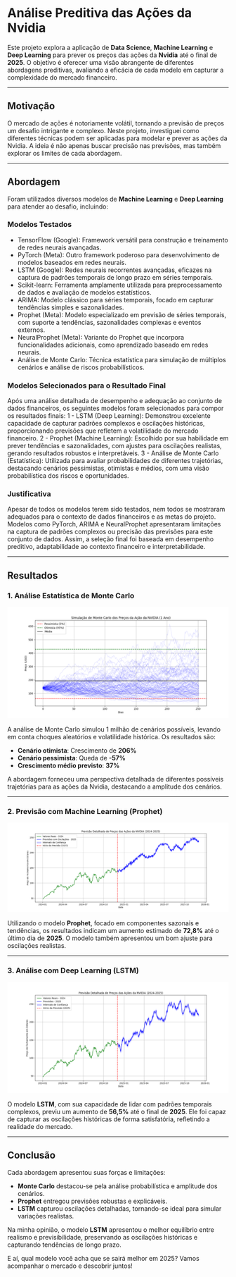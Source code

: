 # Análise Preditiva das Ações da Nvidia

Este projeto explora a aplicação de **Data Science**, **Machine Learning** e **Deep Learning** para prever os preços das ações da **Nvidia** até o final de **2025**. O objetivo é oferecer uma visão abrangente de diferentes abordagens preditivas, avaliando a eficácia de cada modelo em capturar a complexidade do mercado financeiro.

---

## Motivação

O mercado de ações é notoriamente volátil, tornando a previsão de preços um desafio intrigante e complexo. Neste projeto, investiguei como diferentes técnicas podem ser aplicadas para modelar e prever as ações da Nvidia. A ideia é não apenas buscar precisão nas previsões, mas também explorar os limites de cada abordagem.

---

## Abordagem
Foram utilizados diversos modelos de **Machine Learning** e **Deep Learning** para atender ao desafio, incluindo:

### Modelos Testados
- TensorFlow (Google): Framework versátil para construção e treinamento de redes neurais avançadas.
- PyTorch (Meta): Outro framework poderoso para desenvolvimento de modelos baseados em redes neurais.
- LSTM (Google): Redes neurais recorrentes avançadas, eficazes na captura de padrões temporais de longo prazo em séries temporais.
- Scikit-learn: Ferramenta amplamente utilizada para preprocessamento de dados e avaliação de modelos estatísticos.
- ARIMA: Modelo clássico para séries temporais, focado em capturar tendências simples e sazonalidades.
- Prophet (Meta): Modelo especializado em previsão de séries temporais, com suporte a tendências, sazonalidades complexas e eventos externos.
- NeuralProphet (Meta): Variante do Prophet que incorpora funcionalidades adicionais, como aprendizado baseado em redes neurais.
- Análise de Monte Carlo: Técnica estatística para simulação de múltiplos cenários e análise de riscos probabilísticos.

### Modelos Selecionados para o Resultado Final
Após uma análise detalhada de desempenho e adequação ao conjunto de dados financeiros, os seguintes modelos foram selecionados para compor os resultados finais:
1 - LSTM (Deep Learning): Demonstrou excelente capacidade de capturar padrões complexos e oscilações históricas, proporcionando previsões que refletem a volatilidade do mercado financeiro.
2 - Prophet (Machine Learning): Escolhido por sua habilidade em prever tendências e sazonalidades, com ajustes para oscilações realistas, gerando resultados robustos e interpretáveis.
3 - Análise de Monte Carlo (Estatística): Utilizada para avaliar probabilidades de diferentes trajetórias, destacando cenários pessimistas, otimistas e médios, com uma visão probabilística dos riscos e oportunidades.

### Justificativa
Apesar de todos os modelos terem sido testados, nem todos se mostraram adequados para o contexto de dados financeiros e as metas do projeto. Modelos como PyTorch, ARIMA e NeuralProphet apresentaram limitações na captura de padrões complexos ou precisão das previsões para este conjunto de dados. Assim, a seleção final foi baseada em desempenho preditivo, adaptabilidade ao contexto financeiro e interpretabilidade.


---

## Resultados

### 1. **Análise Estatística de Monte Carlo**
![Análise de Monte Carlo](foto_nvidia_monte_carlo_final.png)

A análise de Monte Carlo simulou 1 milhão de cenários possíveis, levando em conta choques aleatórios e volatilidade histórica. Os resultados são:

- **Cenário otimista**: Crescimento de **206%**
- **Cenário pessimista**: Queda de **-57%**
- **Crescimento médio previsto**: **37%**

A abordagem forneceu uma perspectiva detalhada de diferentes possíveis trajetórias para as ações da Nvidia, destacando a amplitude dos cenários.

---

### 2. **Previsão com Machine Learning (Prophet)**
![Prophet](foto_nvidia_forecasting_prophet_final.png)

Utilizando o modelo **Prophet**, focado em componentes sazonais e tendências, os resultados indicam um aumento estimado de **72,8%** até o último dia de **2025**. O modelo também apresentou um bom ajuste para oscilações realistas.

---

### 3. **Análise com Deep Learning (LSTM)**
![LSTM](foto_nvidia_forecasting_deeplearning_lstm_redes_neurais.png)

O modelo **LSTM**, com sua capacidade de lidar com padrões temporais complexos, previu um aumento de **56,5%** até o final de **2025**. Ele foi capaz de capturar as oscilações históricas de forma satisfatória, refletindo a realidade do mercado.

---

## Conclusão

Cada abordagem apresentou suas forças e limitações:

- **Monte Carlo** destacou-se pela análise probabilística e amplitude dos cenários.
- **Prophet** entregou previsões robustas e explicáveis.
- **LSTM** capturou oscilações detalhadas, tornando-se ideal para simular variações realistas.

Na minha opinião, o modelo **LSTM** apresentou o melhor equilíbrio entre realismo e previsibilidade, preservando as oscilações históricas e capturando tendências de longo prazo.

E aí, qual modelo você acha que se sairá melhor em 2025? Vamos acompanhar o mercado e descobrir juntos!
